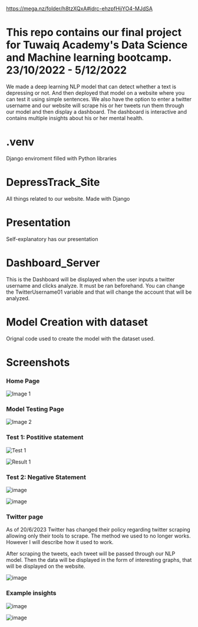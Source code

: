   https://mega.nz/folder/h8tzXQxA#idrc-ehzpfHjjYO4-MJdSA
  
  # This repo contains our final project for Tuwaiq Academy's Data Science and Machine learning bootcamp. 23/10/2022 - 5/12/2022
  
  We made a deep learning NLP model that can detect whether a text is depressing or not. And then deployed that model on a website where you can test it using simple sentences. We also have the option to enter a twitter username and our website will scrape his or her tweets run them through our model and then display a dashboard. The dashboard is interactive and contains multiple insights about his or her mental health.
  
# .venv
  Django enviroment filled with Python libraries
  
# DepressTrack_Site
  All things related to our website. Made with Django
    
# Presentation
  Self-explanatory has our presentation
    
 # Dashboard_Server
  This is the Dashboard will be displayed when the user inputs a twitter username and clicks analyze. It must be ran beforehand. You can change the TwitterUsername01 variable and that will change the account that will be analyzed.
  
# Model Creation with dataset
  Orignal code used to create the model with the dataset used.


# Screenshots 


### Home Page
![Image 1](https://github.com/Kalal0/SocialDepressionAnalyzer/assets/109832303/44b35781-606c-4d13-8d5a-ef08ddbaee4e)


### Model Testing Page
![Image 2](https://github.com/Kalal0/SocialDepressionAnalyzer/assets/109832303/5f59a1b0-4d59-4a29-8a7e-74983fe7455e)


### Test 1: Postitive statement


![Test 1](https://github.com/Kalal0/SocialDepressionAnalyzer/assets/109832303/5fab6809-dfa3-49eb-a795-6ec42905c222)

![Result 1](https://github.com/Kalal0/SocialDepressionAnalyzer/assets/109832303/ab1955b4-ee85-400c-b68b-fef7e1da0d7d)



### Test 2: Negative Statement

![image](https://github.com/Kalal0/SocialDepressionAnalyzer/assets/109832303/3f97b145-0512-41a8-8485-9a5785c95f40)


![image](https://github.com/Kalal0/SocialDepressionAnalyzer/assets/109832303/2895a619-70b7-4ab6-9d06-3e311c162e9d)


### Twitter page
  As of 20/6/2023 Twitter has changed their policy regarding twitter scraping allowing only their tools to scrape. The method we used to no longer works. However I will describe how it used to work.

  After scraping the tweets, each tweet will be passed through our NLP model. Then the data will be displayed in the form of interesting graphs, that will be displayed on the website. 

  ![image](https://github.com/Kalal0/SocialDepressionAnalyzer/assets/109832303/f10d8ead-93d1-4561-85ca-a49e6d648388)


### Example insights


![image](https://github.com/Kalal0/SocialDepressionAnalyzer/assets/109832303/c7be63f8-d556-4ca0-9a28-9fbf6d9348c8)

![image](https://github.com/Kalal0/SocialDepressionAnalyzer/assets/109832303/44f6a5bd-dfc0-4aeb-9c94-be48cb5d9fee)




